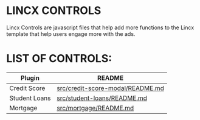 # LINCX CONTROLS


Lincx Controls are javascript files that help add more functions to the Lincx template that help users engage more with the ads.

# LIST OF CONTROLS:

| Plugin | README |
| ------ | ------ |
| Credit Score | [src/credit-score-modal/README.md](./src/credit-score-modal/README.md) |
| Student Loans | [src/student-loans/README.md](./src/student-loans/README.md) |
| Mortgage | [src/mortgage/README.md](./src/mortgage/README.md) |
